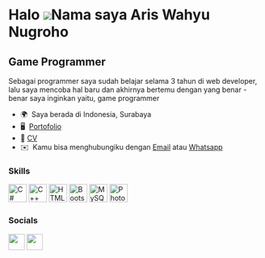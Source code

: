 Halo ![](https://user-images.githubusercontent.com/18350557/176309783-0785949b-9127-417c-8b55-ab5a4333674e.gif)Nama saya Aris Wahyu Nugroho
==========================================================================================================================================

Game Programmer
---------------

Sebagai programmer saya sudah belajar selama 3 tahun di web developer, lalu saya mencoba hal baru dan akhirnya bertemu dengan yang benar - benar saya inginkan yaitu, game programmer

* 🌍  Saya berada di Indonesia, Surabaya
* 🖥️  [Portofolio](https://third-gymnast-656.notion.site/Portfolio-9555cb9e09294cd899e33cc7eaeb233b?pvs=4)
* 🏢  [ CV](https://www.canva.com/design/DAF0Bpuprb0/fArrjjJefXwEAZDa8KteOw/edit?utm_content=DAF0Bpuprb0&utm_campaign=designshare&utm_medium=link2&utm_source=sharebutton) 
* ✉️  Kamu bisa menghubungiku dengan [Email](mailto:arwanugros@gmail.com) atau [Whatsapp](https://api.whatsapp.com/send/?phone=%2B6281336293751&text&type=phone_number&app_absent=0)

### Skills


<p align="left">
<a href="https://docs.microsoft.com/en-us/dotnet/csharp/" target="_blank" rel="noreferrer"><img src="https://raw.githubusercontent.com/danielcranney/readme-generator/main/public/icons/skills/csharp-colored.svg" width="36" height="36" alt="C#" /></a>
<a href="https://docs.microsoft.com/en-us/cpp/?view=msvc-170" target="_blank" rel="noreferrer"><img src="https://raw.githubusercontent.com/danielcranney/readme-generator/main/public/icons/skills/cplusplus-colored.svg" width="36" height="36" alt="C++" /></a>
<a href="https://developer.mozilla.org/en-US/docs/Glossary/HTML5" target="_blank" rel="noreferrer"><img src="https://raw.githubusercontent.com/danielcranney/readme-generator/main/public/icons/skills/html5-colored.svg" width="36" height="36" alt="HTML5" /></a>
<a href="https://getbootstrap.com/" target="_blank" rel="noreferrer"><img src="https://raw.githubusercontent.com/danielcranney/readme-generator/main/public/icons/skills/bootstrap-colored.svg" width="36" height="36" alt="Bootstrap" /></a>
<a href="https://www.mysql.com/" target="_blank" rel="noreferrer"><img src="https://raw.githubusercontent.com/danielcranney/readme-generator/main/public/icons/skills/mysql-colored.svg" width="36" height="36" alt="MySQL" /></a>
<a href="https://www.adobe.com/uk/products/photoshop.html" target="_blank" rel="noreferrer"><img src="https://raw.githubusercontent.com/danielcranney/readme-generator/main/public/icons/skills/photoshop-colored.svg" width="36" height="36" alt="Photoshop" /></a>
</p>


### Socials

<p align="left"> <a href="https://www.github.com/Ariswahyu02" target="_blank" rel="noreferrer"><img src="https://raw.githubusercontent.com/danielcranney/readme-generator/main/public/icons/socials/github.svg" width="32" height="32" /></a> <a href="http://www.instagram.com/arisw_n" target="_blank" rel="noreferrer"><img src="https://raw.githubusercontent.com/danielcranney/readme-generator/main/public/icons/socials/instagram.svg" width="32" height="32" /></a> </p>

